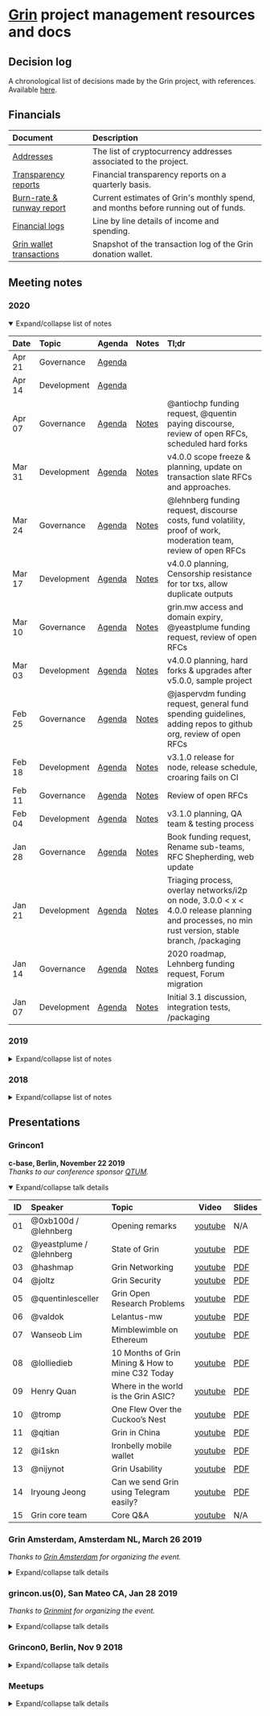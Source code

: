 # [Grin](https://github.com/mimblewimble/grin) project management resources and docs

## Decision log
A chronological list of decisions made by the Grin project, with references. Available [here](decision_log.md).

## Financials

| Document | Description |
|:---|:---|
| [Addresses](financials/addresses.md) | The list of cryptocurrency addresses associated to the project. |
| [Transparency reports](financials/reports/) | Financial transparency reports on a quarterly basis. |
| [Burn-rate & runway report](financials/reports/burnrate_runway.md) | Current estimates of Grin's monthly spend, and months  before running out of funds. |
| [Financial logs](financials/) | Line by line details of income and spending. |
| [Grin wallet transactions](financials/grin-wallet-txs.md) | Snapshot of the transaction log of the Grin donation wallet. |


## Meeting notes

### 2020
<details open>
<summary>Expand/collapse list of notes</summary>

Date | Topic | Agenda  | Notes | Tl;dr
|:---|:---|---|---|:---|
Apr 21 | Governance | [Agenda](https://github.com/mimblewimble/grin-pm/issues/276)| | |
Apr 14 | Development | [Agenda](https://github.com/mimblewimble/grin-pm/issues/273) | | |
Apr 07 | Governance | [Agenda](https://github.com/mimblewimble/grin-pm/issues/270)| [Notes](notes/20200407-meeting-governance.md) | @antiochp funding request, @quentin paying discourse, review of open RFCs, scheduled hard forks |
Mar 31 | Development | [Agenda](https://github.com/mimblewimble/grin-pm/issues/267) | [Notes](notes/20200331-meeting-development.md) | v4.0.0 scope freeze & planning, update on transaction slate RFCs and approaches. |
Mar 24 | Governance | [Agenda](https://github.com/mimblewimble/grin-pm/issues/265)| [Notes](notes/20200324-meeting-governance.md) | @lehnberg funding request, discourse costs,  fund volatility, proof of work, moderation team, review of open RFCs |
Mar 17 | Development | [Agenda](https://github.com/mimblewimble/grin-pm/issues/261) | [Notes](notes/20200317-meeting-development.md) | v4.0.0 planning, Censorship resistance for tor txs, allow duplicate outputs |
Mar 10 | Governance | [Agenda](https://github.com/mimblewimble/grin-pm/issues/259)| [Notes](notes/20200310-meeting-governance.md) | grin.mw access and domain expiry, @yeastplume funding request, review of open RFCs |
Mar 03 | Development | [Agenda](https://github.com/mimblewimble/grin-pm/issues/256) | [Notes](notes/20200303-meeting-development.md) | v4.0.0 planning, hard forks & upgrades after v5.0.0, sample project |
Feb 25 | Governance | [Agenda](https://github.com/mimblewimble/grin-pm/issues/254)| [Notes](notes/20200225-meeting-governance.md) | @jaspervdm funding request, general fund spending guidelines, adding repos to github org, review of open RFCs |
Feb 18 | Development | [Agenda](https://github.com/mimblewimble/grin-pm/issues/251) | [Notes](notes/20200218-meeting-development.md) | v3.1.0 release for node, release schedule, croaring fails on CI |
Feb 11 | Governance | [Agenda](https://github.com/mimblewimble/grin-pm/issues/249)| [Notes](notes/20200211-meeting-governance.md) | Review of open RFCs |
Feb 04 | Development | [Agenda](https://github.com/mimblewimble/grin-pm/issues/246) | [Notes](notes/20200204-meeting-development.md) | v3.1.0 planning, QA team & testing process |
Jan 28 | Governance | [Agenda](https://github.com/mimblewimble/grin-pm/issues/243)| [Notes](notes/20200128-meeting-governance.md) | Book funding request, Rename sub-teams, RFC Shepherding, web update |
Jan 21 | Development | [Agenda](https://github.com/mimblewimble/grin-pm/issues/241) | [Notes](notes/20200121-meeting-development.md) | Triaging process, overlay networks/i2p on node, 3.0.0 < x < 4.0.0 release planning and processes, no min rust version, stable branch, /packaging |
Jan 14 | Governance | [Agenda](https://github.com/mimblewimble/grin-pm/issues/233)| [Notes](notes/20200114-meeting-governance.md) | 2020 roadmap, Lehnberg funding request, Forum migration |
Jan 07 | Development | [Agenda](https://github.com/mimblewimble/grin-pm/issues/231)|[Notes](notes/20200107-meeting-development.md) | Initial 3.1 discussion, integration tests, /packaging |
</details>

### 2019
<details>
<summary>Expand/collapse list of notes</summary>

Date | Topic | Agenda  | Notes | Tl;dr
|:---|:---|---|---|:---|
Dec 17 | Governance | [Agenda](https://github.com/mimblewimble/grin-pm/issues/227) | [Notes](notes/20191217-meeting-governance.md) | Yeast funding request, Moving meetings to Keybase, shares to grin.mw domain, rescheduling of meetings during holiday period |
Dec 10 | Development | [Agenda](https://github.com/mimblewimble/grin-pm/issues/224)| [Notes](notes/20191210-meeting-development.md) | 3.0.0 scope freeze discussion & communication doc |
Dec 03 | Governance | [Agenda](https://github.com/mimblewimble/grin-pm/issues/220) | [Notes](notes/20191203-meeting-governance.md) | Grin forum & site update, Discussion re forum policies, Grincon1 evaluation, RFC review |
Nov 26 | Development | [Agenda](https://github.com/mimblewimble/grin-pm/issues/218)| [Notes](notes/20191126-meeting-development.md) | Review of 3.0.0 status, upgrade communications, /packaging repo, Grin project focus discussion, API v2. |
Nov 19 | Governance | [Agenda](https://github.com/mimblewimble/grin-pm/issues/215) | [Notes](notes/20191119-meeting-governance.md) | Forum migration, Open research problems, Roadmap RFC |
Nov 12 | Development | [Agenda](https://github.com/mimblewimble/grin-pm/issues/213)| [Notes](notes/20191112-meeting-development.md) | Review of 3.0.0 status, define upgrade timelines. |
Nov 05 | Governance | [Agenda](https://github.com/mimblewimble/grin-pm/issues/210) | [Notes](notes/20191105-meeting-governance.md) | Website onboarding improvements, Assignment of RFC shepherds, Open research problems |
Oct 29 | Development | [Agenda](https://github.com/mimblewimble/grin-pm/issues/206)| [Notes](notes/20191029-meeting-development.md) | Scope finalization of v3.0.0, release of node v2.1.1 |
Oct 22 | Governance | [Agenda](https://github.com/mimblewimble/grin-pm/issues/201) | [Notes](notes/20191022-meeting-governance.md) | Open research problems, Grin 2020 roadmap, grincon1, website improvements |
Oct 15 | Development | [Agenda](https://github.com/mimblewimble/grin-pm/issues/198)| [Notes](notes/20191015-meeting-development.md) | Security audit publication date, 2.1.0 release, 3.0.0 planning, release packaging |
Oct 08 | Governance | [Agenda](https://github.com/mimblewimble/grin-pm/issues/196) | [Notes](notes/20191008-meeting-governance.md) | Site redesign, grin.mw migration, grincon1, lehnberg request for funding |
Oct 01 | Development | [Agenda](https://github.com/mimblewimble/grin-pm/issues/193)| [Notes](notes/20191001-meeting-development.md) | Tor POC discussion, 2.1.0 betas, branching, kernel excess storage |
Sep 24 | Governance | [Agenda](https://github.com/mimblewimble/grin-pm/issues/190) | [Notes](notes/20190924-meeting-governance.md) | Security audit publication, hiring a cryptographer, new website |
Sep 17 | Development | [Agenda](https://github.com/mimblewimble/grin-pm/issues/188)| [Notes](notes/20190917-meeting-development.md) | Canaries, Removal of Igno from security.md, Tor RFC, 2.1.0 progress update |
Sep 10 | Governance | [Agenda](https://github.com/mimblewimble/grin-pm/issues/185) | [Notes](notes/20190910-meeting-governance.md) | Grincon1, events & moderation subteams |
Sep 03 | Development | [Agenda](https://github.com/mimblewimble/grin-pm/issues/183)| [Notes](notes/20190903-meeting-development.md) | v2.1.0 timelines, RFCs, security audit update |
Aug 27 | Governance | [Agenda](https://github.com/mimblewimble/grin-pm/issues/176) | [Notes](notes/20190827-meeting-governance.md) | Yeastplume request for funding, fund management |
Aug 20 | Development | [Agenda](https://github.com/mimblewimble/grin-pm/issues/175)|[Notes](notes/20190820-meeting-development.md) | 2.1.0 & 3.0.0 planning, Security & Wallet RFCs review |
Aug 13 | Governance | [Agenda](https://github.com/mimblewimble/grin-pm/issues/171) | [Notes](notes/20190813-meeting-governance.md) | Site redesign, yeastplume funding approach, security audit update |
Aug 06 | Development | [Agenda](https://github.com/mimblewimble/grin-pm/issues/169)|[Notes](notes/20190806-meeting-development.md) | Network hashrate, security audit progress |
Jul 30 | Governance | [Agenda](https://github.com/mimblewimble/grin-pm/issues/165) | [Notes](notes/20190730-meeting-governance.md) | ETH & Grin addresses, Ledger development, Binance application, Security update, Moderation sub-team |
Jul 23 | Development | [Agenda](https://github.com/mimblewimble/grin-pm/issues/163)| [Notes](notes/20190723-meeting-development.md) | HF retrospective, decisions on version planning and branching model. |
Jul 16 | Governance | [Agenda](https://github.com/mimblewimble/grin-pm/issues/161) | [Notes](notes/20190716-meeting-governance.md) | RFC process & subteam proposal adoptions, security audit update, website redesign |
Jul 09 | Development | [Agenda](https://github.com/mimblewimble/grin-pm/issues/157)| [Notes](notes/20190709-meeting-development.md) | Security audit update, 2.0.1 planning, node & wallet sub-teams. |
Jul 02 | Governance | [Agenda](https://github.com/mimblewimble/grin-pm/issues/154) | [Notes](notes/20190702-meeting-governance.md) | RFC process & subteam trials, help with security audit work, 4th contact to SECURITY.MD |
Jun 25 | Development | [Agenda](https://github.com/mimblewimble/grin-pm/issues/151)| [Notes](notes/20190625-meeting-development.md) | POW Phaseouts on hold proposal, Update re tx slate compatibility, RFC process |
Jun 18 | Governance | [Agenda](https://github.com/mimblewimble/grin-pm/issues/147) | [Notes](notes/20190618-meeting-governance.md) | Governance iteration, Bug bounties, third contact to SECURITY.MD |
Jun 11 | Development | [Agenda](https://github.com/mimblewimble/grin-pm/issues/143)| [Notes](notes/20190611-meeting-development.md) | v1.1.0 evaluation, v2.0.0 planning: binaries and private testnet timelines, branching model |
Jun 04 | Governance | [Agenda](https://github.com/mimblewimble/grin-pm/issues/141) | [Notes](notes/20190604-meeting-governance.md) | Hard fork schedule, Grin budget, Governance working group, Pools & Exchanges contacts |
May 28 | Development | [Agenda](https://github.com/mimblewimble/grin-pm/issues/137)| [Notes](notes/20190528-meeting-development.md) | Detailed v1.1.0 and v2.0.0 planning |
May 21 | Governance | [Agenda](https://github.com/mimblewimble/grin-pm/issues/134) | [Notes](notes/20190521-meeting-governance.md) | Coinspect audit payment, Grin budget feedback, Wiki access control  |
May 14 | Development | [Agenda](https://github.com/mimblewimble/grin-pm/issues/126)| [Notes](notes/20190514-meeting-development.md) | v1.1.0, and future version planning, Hard fork, Http depreciation |
May 07 | Governance | [Agenda](https://github.com/mimblewimble/grin-pm/issues/115) | [Notes](notes/20190507-meeting-governance.md) | Budget, Transparency report, Simplified onboarding |
Apr 30 | Development | [Agenda](https://github.com/mimblewimble/grin-pm/issues/111)| [Notes](notes/20190430-meeting-development.md) | i2p, v1.1.0 + CI, Git branching, Slate versioning |
Apr 23 | Governance | [Agenda](https://github.com/mimblewimble/grin-pm/issues/105) | [Notes](notes/20190423-meeting-governance.md) | Quarterly report, Budget, Promoting other projects, Evangelism |
Apr 16 | Development | [Agenda](https://github.com/mimblewimble/grin-pm/issues/102)| [Notes](notes/20190416-meeting-development.md) | CI status, Testing, Protocol versioning, 1.1.0 betas and branch handling |
Apr 09 | Governance | [Agenda](https://github.com/mimblewimble/grin-pm/issues/93) | [Notes](notes/20190409-meeting-governance.md) | Improvement Proposal process, Proof of work phaseout changes, Funding for lehnberg, funding specific causes |
Apr 02 | Development | [Agenda](https://github.com/mimblewimble/grin-pm/issues/90)| [Notes](notes/20190402-meeting-development.md) | GitlabCI, v1.1.0 testing, v1.0.3 release |
Mar 26 | Governance | [Agenda](https://github.com/mimblewimble/grin-pm/issues/87)| [Notes](notes/20190326-meeting-governance.md) | Antioch funding re-consideration, management of ETH, phase out schedule for Proof of Work |
Mar 19 | Development | [Agenda](https://github.com/mimblewimble/grin-pm/issues/77)| [Notes](notes/20190319-meeting-development.md) | TravisCI alternatives, v1.1.0 release date, v1.0.3 release, Hard fork timeline and process |
Mar 12 | Governance | [Agenda](https://github.com/mimblewimble/grin-pm/issues/71)| [Notes](notes/20190312-meeting-governance.md) | Funding for Igno, CVE-2019-9195 post-mortem, Treasury management  |
Mar 05 | Development | [Agenda](https://github.com/mimblewimble/grin-pm/issues/68)| [Notes](notes/20190305-meeting-development.md) | v1.1.0 planning, nightly builds, rust-secp release |
| Feb 26 | Governance | [Agenda](https://github.com/mimblewimble/grin-pm/issues/66)| [Notes](https://github.com/mimblewimble/grin-pm/blob/master/notes/20190226-meeting-governance.md)| PR approach, Funding for Antioch  | 
Feb 19 | Development | [Agenda](https://github.com/mimblewimble/grin-pm/issues/63)| [Notes](https://github.com/mimblewimble/grin-pm/blob/master/notes/20190219-meeting-development.md) | v1.0.2 release, Error management |
Feb 12 | Governance | [Agenda](https://github.com/mimblewimble/grin-pm/issues/58) | [Notes](https://github.com/mimblewimble/grin-pm/blob/master/notes/20190212-meeting-governance.md) | Decision on security audit firm, Friends of Grin, Risk mgmt |
Feb 05 | Development | [Agenda](https://github.com/mimblewimble/grin-pm/issues/56)| [Notes](https://github.com/mimblewimble/grin-pm/blob/master/notes/20190205-meeting-development.md) | http deprecation, wallets |
Jan 29 | Governance | [Agenda](https://github.com/mimblewimble/grin-pm/issues/46) | [Notes](https://github.com/mimblewimble/grin-pm/blob/master/notes/20190129-meeting-governance.md) | Fund transparency report, Promoting continuous donations, Grin stackexchange |
Jan 22 | Development | [Agenda](https://github.com/mimblewimble/grin-pm/issues/41) | [Notes](https://github.com/mimblewimble/grin-pm/blob/master/notes/20190122-meeting-development.md) | Mainnet retrospective, v1.1.0 planning, release work process, Contributing policy update |
Jan 17 | Governance | [Agenda](https://github.com/mimblewimble/grin-pm/issues/37) | [Notes](https://github.com/mimblewimble/grin-pm/blob/master/notes/20190117-meeting-governance.md) | Security audit decision process, Promotion of supporting projects, Exchanges, New website, Communities on website, Currency code, currency symbol |
Jan 08 | Development | [Agenda](https://github.com/mimblewimble/grin-pm/issues/34) | [Notes](https://github.com/mimblewimble/grin-pm/blob/master/notes/20190108-meeting-development.md) | Pre mainnet launch status checks, initial v1.1.0 planning. |
Jan 03 | Governance | [Agenda](https://github.com/mimblewimble/grin-pm/issues/31) |  [Notes](https://github.com/mimblewimble/grin-pm/blob/master/notes/20190103-meeting-governance.md) | Discussion of low mem GPU requirement implications, Bikeshedding polls to be organized. |
</details>

### 2018
<details>
<summary>Expand/collapse list of notes</summary>

Date | Topic |Agenda |Notes | Tl;dr |
|:---|:---|---|---|:---|
Dec 27 | Development | [Agenda](https://github.com/mimblewimble/grin-pm/issues/29) | [Notes](https://github.com/mimblewimble/grin-pm/blob/master/notes/20181227-meeting-development.md) | Re-floonet, libsecp audit results, Semver, Release planning. |
Dec 18 | Governance | [Agenda](https://github.com/mimblewimble/grin-pm/issues/26) | [Notes](https://github.com/mimblewimble/grin-pm/blob/master/notes/20181218-meeting-governance.md) | Postponed 2nd audit, genesis release discussion |
Dec 11 | Development | [Agenda](https://github.com/mimblewimble/grin-pm/issues/24) | [Notes](https://github.com/mimblewimble/grin-pm/blob/master/notes/20181211-meeting-development.md) | Permanent testnet, Switch commitments, Dependency policy |
Dec 04 | Governance | [Agenda](https://github.com/mimblewimble/grin-pm/issues/22) | [Notes](https://github.com/mimblewimble/grin-pm/blob/master/notes/20181204-meeting-governance.md) | 2nd Audit goes to Quarkslab, No Cuckaroo29+, Website design approval, Voting |
Nov 27 | Development | [Agenda](https://github.com/mimblewimble/grin-pm/issues/19) | [Notes](https://github.com/mimblewimble/grin-pm/blob/master/notes/20181127-meeting-development.md) | Windows support, PR Review process|
Nov 20 | Governance | [Agenda](https://github.com/mimblewimble/grin-pm/issues/17) | [Notes](https://github.com/mimblewimble/grin-pm/blob/master/notes/20181120-meeting-governance.md) |  Jan 15 launch date target, incremental audits, not blocking mainnet, Cuckatoo31 switch, Exchanges, Conflicts of interest |
Nov 13 | Development | [Agenda](https://github.com/mimblewimble/grin-pm/issues/12) | [Notes](https://github.com/mimblewimble/grin-pm/blob/master/notes/20181113-meeting-development.md)| Wallet plugins, POW naming, mainnet planning |
Nov 06 | Governance | [Agenda](https://github.com/mimblewimble/grin-pm/issues/5) |[Notes](https://github.com/mimblewimble/grin-pm/blob/master/notes/20181106-meeting-governance.md) |  Grincon, Audits, Mission |
Oct 30 | Development | [Agenda](https://github.com/mimblewimble/grin-pm/issues/4) | [Notes](https://github.com/mimblewimble/grin-pm/blob/master/notes/20181030-meeting-development.md)| Detailed Mainnet planning |
Oct 23 | Governance | [Agenda](https://github.com/mimblewimble/grin-pm/issues/1) | [Notes](https://github.com/mimblewimble/grin-pm/blob/master/notes/20181023-meeting-governance.md)| Audit entity, funding, Risk management, Cuckaroo, inital mainnet target period |
Oct 16 | Development | | [Notes](https://github.com/mimblewimble/grin-pm/blob/master/notes/20181016-meeting-development.md)|  BetterHash mining protocol, DHT-style tx building |
Oct 09 | Governance | | [Notes](https://github.com/mimblewimble/grin-pm/blob/master/notes/20181009-meeting-governance.md) | Audits, Grin-PM repo |
</details>

## Presentations

### Grincon1
**c-base, Berlin, November 22 2019**<br>
_Thanks to our conference sponsor [QTUM](https://qtum.org)._

<details open>
<summary>Expand/collapse talk details</summary>

 ID | Speaker | Topic | Video | Slides |
|---|:---|:---|---|---|
|01|@0xb100d / @lehnberg |Opening remarks|[youtube](https://www.youtube.com/watch?v=kHduvUbwNAY&list=PLvgCPbagiHgrQa5KVt4XixK9t_NbfpkuP)|N/A|
|02|@yeastplume / @lehnberg|State of Grin|[youtube](https://www.youtube.com/watch?v=hZuFWTi6iJc&list=PLvgCPbagiHgrQa5KVt4XixK9t_NbfpkuP)|[PDF](presentations/grincon1/02-stateofgrin-yeastplumelehnberg.pdf)|
|03|@hashmap|Grin Networking|[youtube](https://www.youtube.com/watch?v=932-V78tbbA&list=PLvgCPbagiHgrQa5KVt4XixK9t_NbfpkuP)|[PDF](presentations/grincon1/03-networking-hashmap.pdf)|
|04|@joltz|Grin Security|[youtube](https://www.youtube.com/watch?v=zbPq5uo9agU&list=PLvgCPbagiHgrQa5KVt4XixK9t_NbfpkuP)|[PDF](presentations/grincon1/04-grinsecurity-joltz.pdf)|
|05|@quentinlesceller|Grin Open Research Problems|[youtube](https://www.youtube.com/watch?v=-wg3YXd86DU&list=PLvgCPbagiHgrQa5KVt4XixK9t_NbfpkuP)|[PDF](presentations/grincon1/05-openresearchproblems-quentinlesceller.pdf)|
|06|@valdok|Lelantus-mw|[youtube](https://www.youtube.com/watch?v=wBQbJutaEQo&list=PLvgCPbagiHgrQa5KVt4XixK9t_NbfpkuP) |[PDF](presentations/grincon1/06-lelantusmw-valdok.pdf)
|07|Wanseob Lim|Mimblewimble on Ethereum |[youtube](https://www.youtube.com/watch?v=uG5-2JfoT9g&list=PLvgCPbagiHgrQa5KVt4XixK9t_NbfpkuP) |[PDF](presentations/grincon1/07-Ethereum934-wanseoblim.pdf)
|08|@lolliedieb|10 Months of Grin Mining & How to mine C32 Today|[youtube](https://www.youtube.com/watch?v=cIO-fpiLKTI&list=PLvgCPbagiHgrQa5KVt4XixK9t_NbfpkuP) |[PDF](presentations/grincon1/08-10monthmining-lolliedieb.pdf)
|09|Henry Quan|Where in the world is the Grin ASIC?|[youtube](https://www.youtube.com/watch?v=n01GnIn2Hs0&list=PLvgCPbagiHgrQa5KVt4XixK9t_NbfpkuP) |[PDF](presentations/grincon1/09-ePICgrinasic-henryquan.pdf)
|10|@tromp|One Flew Over the Cuckoo’s Nest|[youtube](https://www.youtube.com/watch?v=Rq3j6bq1jQQ&list=PLvgCPbagiHgrQa5KVt4XixK9t_NbfpkuP) |[PDF](presentations/grincon1/10-cuckaroom-tromp.pdf)
|11|@qitian|Grin in China|[youtube](https://www.youtube.com/watch?v=kdEYqx6bWmk&list=PLvgCPbagiHgrQa5KVt4XixK9t_NbfpkuP) |[PDF](presentations/grincon1/11-grininchina-qitian.pdf)
|12|@i1skn|Ironbelly mobile wallet|[youtube](https://www.youtube.com/watch?v=OCnIVctRLgk&list=PLvgCPbagiHgrQa5KVt4XixK9t_NbfpkuP) |[PDF](presentations/grincon1/12-ironbelly-i1skn.pdf)
|13|@nijynot|Grin Usability|[youtube](https://www.youtube.com/watch?v=XBlNC9hc4eU&list=PLvgCPbagiHgrQa5KVt4XixK9t_NbfpkuP) |[PDF](presentations/grincon1/13-grinusability-nijynot.pdf)
|14|Iryoung Jeong|Can we send Grin using Telegram easily?|[youtube](https://www.youtube.com/watch?v=8EK5Zjp__HA&list=PLvgCPbagiHgrQa5KVt4XixK9t_NbfpkuP) |[PDF](presentations/grincon1/14-grinusingtelegram-iryoungjeong.pdf)
|15|Grin core team|Core Q&A|[youtube](https://www.youtube.com/watch?v=qIK4e0eUUzQ&list=PLvgCPbagiHgrQa5KVt4XixK9t_NbfpkuP) | N/A
</details>


### Grin Amsterdam, Amsterdam NL, March 26 2019
_Thanks to [Grin Amsterdam](https://grinamsterdam.com) for organizing the event._

<details>
<summary>Expand/collapse talk details</summary>

 ID | Speaker | Topic | Video | Slides |
|---|:---|:---|---|---|
1 | Daniel Lehnberg | Grin update | [youtube](https://www.youtube.com/watch?v=sPgJqAdKkhY&list=PLvgCPbagiHgpJXhrKAJu0Q-mbCVhpqgu7) | [PDF](presentations/grinamsterdam/01-lehnberg-grin_update.pdf)|
2 | Michael Cordner | The future of Grin  | [youtube](https://www.youtube.com/watch?v=r0PYpNoTrCE&list=PLvgCPbagiHgpJXhrKAJu0Q-mbCVhpqgu7) |  |
3 | John Tromp | Intro to Grin Proof of Work | [youtube](https://www.youtube.com/watch?v=IHNUEOt-W2c&list=PLvgCPbagiHgpJXhrKAJu0Q-mbCVhpqgu7) |  |
4 | Wilke Trei | Slean mining  | [youtube](https://www.youtube.com/watch?v=4dpTUxokpQU&list=PLvgCPbagiHgpJXhrKAJu0Q-mbCVhpqgu7) |  |
5 | Various | Panel / Q&A | [youtube](https://www.youtube.com/watch?v=ESr-bgcCnjw&list=PLvgCPbagiHgpJXhrKAJu0Q-mbCVhpqgu7) | N/A |
</details>

### grincon.us(0), San Mateo CA, Jan 28 2019
_Thanks to [Grinmint](https://grinmint.com) for organizing the event._
<details>
<summary>Expand/collapse talk details</summary>

 ID | Speaker | Topic | Video | Slides |
|---|:---|:---|---|---|
1 | Catheryne Nicholson & Ignotus Peverell | Welcome Remarks | [youtube](https://www.youtube.com/watch?v=jq54WpG5F4A&index=2&list=PLvgCPbagiHgqOe0z_xgrIsGq-ayVZcNjy) | [PDF](presentations/grinconUS0/01-Nicholson-Welcome.pdf)|
2 | Daniel Lehnberg | Intro to Grin and Value Proposition  | [youtube](https://www.youtube.com/watch?v=FjkqGhx31B8&index=3&list=PLvgCPbagiHgqOe0z_xgrIsGq-ayVZcNjy) | [PDF](presentations/grinconUS0/02-Lehnberg-Layperson_Intro.pdf) |
3 | John Woeltz | Grin Crypto Security Audit Results  | [youtube](https://www.youtube.com/watch?v=FWBOp5x5jRI&index=4&list=PLvgCPbagiHgqOe0z_xgrIsGq-ayVZcNjy) | [PDF](presentations/grinconUS0/03-Woelz-Crypto_Security_Audit_Results.pdf) |
4 | Michael Cordner | Grin Privacy & Scalability  | [youtube](https://www.youtube.com/watch?v=xb8COqnhe3M&index=5&list=PLvgCPbagiHgqOe0z_xgrIsGq-ayVZcNjy) | [PDF](presentations/grinconUS0/04-Cordner-Grin_Privacy_Scalability.pdf) |
5 | Dan Boneh & Taariq Lewis | Fireside Chat with Dan Boneh | [youtube](https://www.youtube.com/watch?v=ggvqmb7np9w&index=6&list=PLvgCPbagiHgqOe0z_xgrIsGq-ayVZcNjy) | N/A |
6 | Andrew Poelstra | Scriptless Scripts with Mimblewimble  | [youtube](https://www.youtube.com/watch?v=EN-JMlzr8Qw&index=7&list=PLvgCPbagiHgqOe0z_xgrIsGq-ayVZcNjy) | [PDF](presentations/grinconUS0/06-Poelstra-Scriptless_Scripts.pdf) |
7 | Various | Panel: Perspective on Grin Use Cases  | [youtube](https://www.youtube.com/watch?v=LrGPsyIF2Wk&index=8&list=PLvgCPbagiHgqOe0z_xgrIsGq-ayVZcNjy) | N/A |
8 | Various | Lightning Round Demo Sessions  | [youtube](https://www.youtube.com/watch?v=c5qvmqgrWyo&index=9&list=PLvgCPbagiHgqOe0z_xgrIsGq-ayVZcNjy) | [PDF](presentations/grinconUS0/08-Lightning_Round_Sessions.pdf) |
9 | Quentin Le Sceller | How to Mine Grin | [youtube](https://www.youtube.com/watch?v=3Zyl099VXSc&index=10&list=PLvgCPbagiHgqOe0z_xgrIsGq-ayVZcNjy) | [PDF](presentations/grinconUS0/09-LeSceller-How_to_mine_Grin.pdf)|
10 | Ivy Evans | Mining Security and Operations  | [youtube](https://www.youtube.com/watch?v=HumnwM83DQY&index=11&list=PLvgCPbagiHgqOe0z_xgrIsGq-ayVZcNjy) | [PDF](presentations/grinconUS0/10-Evans-Mining_Security_Operations.pdf) |
11 | Benedikt Bünz | RSA Accumulators | [youtube](https://www.youtube.com/watch?v=90RkQkuiGDc&index=12&list=PLvgCPbagiHgqOe0z_xgrIsGq-ayVZcNjy) | [PDF](presentations/grinconUS0/11-Bunz-RSA_Accumulators.pdf) |
12 | John Tromp | Cucka(t)(r)oo Mining Proof-of-Work  | [youtube](https://www.youtube.com/watch?v=h4AJDKoeO9E&index=13&list=PLvgCPbagiHgqOe0z_xgrIsGq-ayVZcNjy) | [PDF](presentations/grinconUS0/12-Tromp-Proof_of_Work.pdf) |
13 | Michael Cordner | The Future of Grin | [youtube](https://www.youtube.com/watch?v=D0QzwchlpUo&index=14&list=PLvgCPbagiHgqOe0z_xgrIsGq-ayVZcNjy) | [PDF](presentations/grinconUS0/13-Cordner-Future_of_Grin.pdf) |
14 | Various | Investor Panel: Investing in Privacy Coins | [youtube](https://www.youtube.com/watch?v=1GlpkvjcbtA&index=15&list=PLvgCPbagiHgqOe0z_xgrIsGq-ayVZcNjy) | N/A |
</details>

### Grincon0, Berlin, Nov 9 2018
<details>
<summary>Expand/collapse talk details</summary>

 ID | Speaker | Topic | Video | Slides |
|---|:---|:---|---|---|
1 | @ignopeverell | Conference intro & opening | [youtube](https://www.youtube.com/watch?list=PLvgCPbagiHgqYdVUj-ylqhsXOifWrExiq&v=k6tCnw6shgQ) | N/A |
2 | @yeastplume | What is Grin & State of the nation | [youtube](https://www.youtube.com/watch?list=PLvgCPbagiHgqYdVUj-ylqhsXOifWrExiq&v=11Li5Zy2cKk) | [PDF](https://github.com/mimblewimble/grin-pm/blob/master/presentations/grincon0/02%20-%20yeastplume%20-%20What%20is%20Grin%20%26%20State%20of%20the%20nation.pdf) |
3 | @hashmap | How to start contributing to Grin | [youtube](https://www.youtube.com/watch?list=PLvgCPbagiHgqYdVUj-ylqhsXOifWrExiq&v=6SzprjdonGI) | [PDF](https://github.com/mimblewimble/grin-pm/blob/master/presentations/grincon0/03%20-%20hashmap%20-%20How%20to%20start%20contributing%20to%20Grin.pdf)|
4 | @quentinlesceller | Dandelion | [youtube](https://www.youtube.com/watch?list=PLvgCPbagiHgqYdVUj-ylqhsXOifWrExiq&v=Q1XWFcHiwQA) | [PDF](https://github.com/mimblewimble/grin-pm/blob/master/presentations/grincon0/04%20-%20quentinlesceller%20-%20Dandelion.pdf) |
5 | @yeastplume | All about wallets | [youtube](https://www.youtube.com/watch?list=PLvgCPbagiHgqYdVUj-ylqhsXOifWrExiq&v=kNchT4Bu-1A) | [PDF](https://github.com/mimblewimble/grin-pm/blob/master/presentations/grincon0/05%20-%20yeastplume%20-%20All%20about%20Wallet.pdf) |
6 | @jaspervdm | Atomic Swaps | [youtube](https://www.youtube.com/watch?list=PLvgCPbagiHgqYdVUj-ylqhsXOifWrExiq&v=sT3vNycMxw4) | [PDF](https://github.com/mimblewimble/grin-pm/blob/master/presentations/grincon0/06%20-%20jaspervdm%20-%20Atomic%20Swaps.pdf)|
7 | @tromp | Cuck(at)oo Cycle POW | [youtube](https://www.youtube.com/watch?list=PLvgCPbagiHgqYdVUj-ylqhsXOifWrExiq&v=CLiKX0nOsHE) | [PDF](https://github.com/mimblewimble/grin-pm/blob/master/presentations/grincon0/07%20-%20tromp%20-%20Cuck(at)oo%20Cycle%20POW.pdf) |
8 | Panel | Discussion & Q&A | [youtube](https://www.youtube.com/watch?list=PLvgCPbagiHgqYdVUj-ylqhsXOifWrExiq&v=3C91CLEcPTA) | N/A |
</details>

### Meetups
<details>
<summary>Expand/collapse talk details</summary>

 Date | Event | Speaker | Topic | Video | Slides |
|---|:---|:---|:---|---|---|
20190716 | Grin London | @lehnberg | Grin update and Governance process  | N/A | [PDF](presentations/meetups/20190716-GrinLondon-Meetup4-Lehnberg.pdf) |
20190517 | Grin Moscow meetup | @lehnberg | Grin overview | N/A | [PDF](presentations/meetups/20190516-GrinMoscow-overview-Lehnberg.pdf) |
20190425 | CryptoMonday, Berlin | @i1skn | Intro to Grin | [Youtube](https://www.youtube.com/watch?v=eUKw-NULpxM)| [Online](https://slides.sorokin.io/grin/#/)
20190123 | Grincon Asia, Singapore | @garyyu | Mimblewimble / Grin Intro | N/A | [PDF](https://github.com/mimblewimble/grin-pm/blob/master/presentations/meetups/20190123-grinconasia-Mimblewimble%20Grin%20Intro.pdf) |
20190110 | Grin London | @lehnberg | Intro | N/A | [PDF](https://github.com/mimblewimble/grin-pm/blob/master/presentations/meetups/20190110-GrinLondon-intro.pdf)
20181205 | Bitcoin Wednesday, Amsterdam | @jaspervdm | Intro | N/A | [PDF](https://github.com/mimblewimble/grin-pm/blob/master/presentations/meetups/20181205-BitcoinWednesdayAmsterdam-Intro.pdf)
</details>
